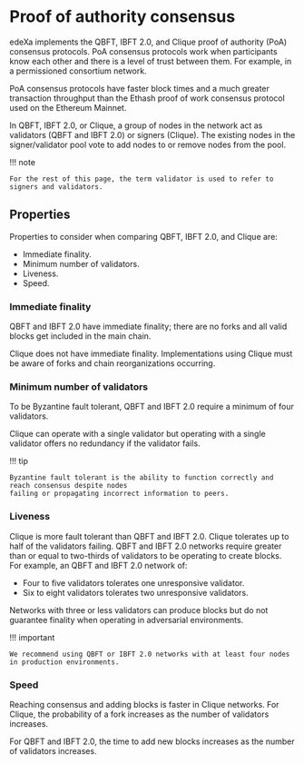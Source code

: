 # Proof of authority consensus

edeXa implements the QBFT, IBFT 2.0, and Clique proof of authority (PoA) consensus protocols. PoA consensus protocols work when participants know each other and there is a level of trust between them. For example, in a permissioned consortium network.

PoA consensus protocols have faster block times and a much greater transaction throughput than the Ethash proof of work consensus protocol used on the Ethereum Mainnet.

In QBFT, IBFT 2.0, or Clique, a group of nodes in the network act as validators (QBFT and IBFT 2.0) or signers (Clique). The existing nodes in the signer/validator pool vote to add nodes to or remove nodes from the pool.

!!! note

```
For the rest of this page, the term validator is used to refer to signers and validators.
```

## Properties

Properties to consider when comparing QBFT, IBFT 2.0, and Clique are:

* Immediate finality.
* Minimum number of validators.
* Liveness.
* Speed.

### Immediate finality

QBFT and IBFT 2.0 have immediate finality; there are no forks and all valid blocks get included in the main chain.

Clique does not have immediate finality. Implementations using Clique must be aware of forks and chain reorganizations occurring.

### Minimum number of validators

To be Byzantine fault tolerant, QBFT and IBFT 2.0 require a minimum of four validators.

Clique can operate with a single validator but operating with a single validator offers no redundancy if the validator fails.

!!! tip

```
Byzantine fault tolerant is the ability to function correctly and reach consensus despite nodes
failing or propagating incorrect information to peers.
```

### Liveness

Clique is more fault tolerant than QBFT and IBFT 2.0. Clique tolerates up to half of the validators failing. QBFT and IBFT 2.0 networks require greater than or equal to two-thirds of validators to be operating to create blocks. For example, an QBFT and IBFT 2.0 network of:

* Four to five validators tolerates one unresponsive validator.
* Six to eight validators tolerates two unresponsive validators.

Networks with three or less validators can produce blocks but do not guarantee finality when operating in adversarial environments.

!!! important

```
We recommend using QBFT or IBFT 2.0 networks with at least four nodes in production environments.
```

### Speed

Reaching consensus and adding blocks is faster in Clique networks. For Clique, the probability of a fork increases as the number of validators increases.

For QBFT and IBFT 2.0, the time to add new blocks increases as the number of validators increases.

